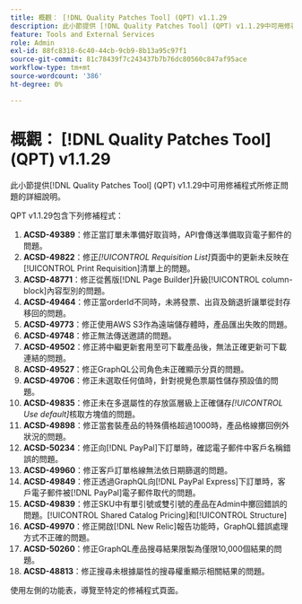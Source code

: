 ```yaml
---
title: 概觀： [!DNL Quality Patches Tool] (QPT) v1.1.29
description: 此小節提供 [!DNL Quality Patches Tool] (QPT) v1.1.29中可用修補程式所修正問題的詳細說明。
feature: Tools and External Services
role: Admin
exl-id: 88fc8318-6c40-44cb-9cb9-8b13a95c97f1
source-git-commit: 81c78439f7c243437b7b76dc80560c847af95ace
workflow-type: tm+mt
source-wordcount: '386'
ht-degree: 0%

---
```


# 概觀： [!DNL Quality Patches Tool] (QPT) v1.1.29

此小節提供[!DNL Quality Patches Tool] (QPT) v1.1.29中可用修補程式所修正問題的詳細說明。

QPT v1.1.29包含下列修補程式：

1. **ACSD-49389**：修正當訂單未準備好取貨時，API會傳送準備取貨電子郵件的問題。
1. **ACSD-49822**：修正&#x200B;*[!UICONTROL Requisition List]*&#x200B;頁面中的更新未反映在[!UICONTROL Print Requisition]清單上的問題。
1. **ACSD-48771**：修正從舊版[!DNL Page Builder]升級[!UICONTROL column-block]內容型別的問題。
1. **ACSD-49464**：修正當orderId不同時，未將發票、出貨及銷退折讓單從封存移回的問題。
1. **ACSD-49773**：修正使用AWS S3作為遠端儲存體時，產品匯出失敗的問題。
1. **ACSD-49748**：修正無法傳送邀請的問題。
1. **ACSD-49502**：修正將中繼更新套用至可下載產品後，無法正確更新可下載連結的問題。
1. **ACSD-49527**：修正GraphQL公司角色未正確顯示分頁的問題。
1. **ACSD-49706**：修正未選取任何值時，針對視覺色票屬性儲存預設值的問題。
1. **ACSD-49835**：修正未在多選屬性的存放區層級上正確儲存&#x200B;*[!UICONTROL Use default]*&#x200B;核取方塊值的問題。
1. **ACSD-49898**：修正當套裝產品的特殊價格超過1000時，產品格線擲回例外狀況的問題。
1. **ACSD-50234**：修正向[!DNL PayPal]下訂單時，確認電子郵件中客戶名稱錯誤的問題。
1. **ACSD-49960**：修正客戶訂單格線無法依日期篩選的問題。
1. **ACSD-49849**：修正透過GraphQL向[!DNL PayPal Express]下訂單時，客戶電子郵件被[!DNL PayPal]電子郵件取代的問題。
1. **ACSD-49839**：修正SKU中有單引號或雙引號的產品在Admin中擲回錯誤的問題。[!UICONTROL Shared Catalog Pricing]和[!UICONTROL Structure]
1. **ACSD-49970**：修正開啟[!DNL New Relic]報告功能時，GraphQL錯誤處理方式不正確的問題。
1. **ACSD-50260**：修正GraphQL產品搜尋結果限製為僅限10,000個結果的問題。
1. **ACSD-48813**：修正搜尋未根據屬性的搜尋權重顯示相關結果的問題。

使用左側的功能表，導覽至特定的修補程式頁面。

